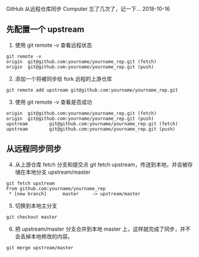 GitHub 从远程仓库同步
Computer
忘了几次了，记一下...
2018-10-16



## 先配置一个 upstream

1. 使用 git remote -v 查看远程状态

```
git remote -v
origin  git@github.com:yourname/yourname_rep.git (fetch)
origin  git@github.com:yourname/yourname_rep.git (push)
```

2. 添加一个将被同步给 fork 远程的上游仓库

```
git remote add upstream git@github.com:yourname/yourname_rep.git
```

3. 使用 git remote -v 查看是否成功

```
origin  git@github.com:yourname/yourname_rep.git (fetch)
origin  git@github.com:yourname/yourname_rep.git (push)
upstream        git@github.com:yourname/yourname_rep.git (fetch)
upstream        git@github.com:yourname/yourname_rep.git (push)
```

## 从远程同步同步

4. 从上游仓库 fetch 分支和提交点 git fetch upstream，传送到本地，并会被存储在本地分支 upstream/master

```
git fetch upstream
From github.com:yourname/yourname_rep
 * [new branch]      master     -> upstream/master
```

5. 切换到本地主分支

```
git checkout master
```

6. 把 upstream/master 分支合并到本地 master 上，这样就完成了同步，并不会丢掉本地修改的内容。

```
git merge upstream/master
```

